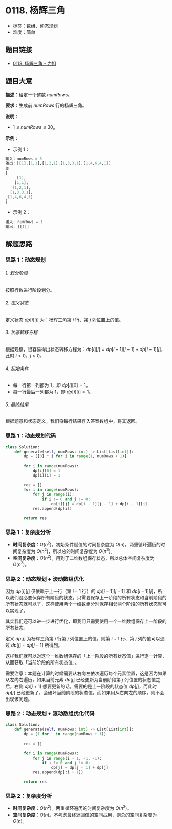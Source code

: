 # 0118. 杨辉三角

- 标签：数组、动态规划
- 难度：简单

## 题目链接

- [0118. 杨辉三角 - 力扣](https://leetcode.cn/problems/pascals-triangle/)

## 题目大意

**描述**：给定一个整数 $numRows$。

**要求**：生成前 $numRows$ 行的杨辉三角。

**说明**：

- $1 \le numRows \le 30$。

**示例**：

- 示例 1：

```python
输入：numRows = 5
输出：[[1],[1,1],[1,2,1],[1,3,3,1],[1,4,6,4,1]]
即
[
     [1],
    [1,1],
   [1,2,1],
  [1,3,3,1],
 [1,4,6,4,1]
]
```

- 示例 2：

```python
输入: numRows = 1
输出: [[1]]
```

## 解题思路

### 思路 1：动态规划

###### 1. 划分阶段

按照行数进行阶段划分。

###### 2. 定义状态

定义状态 $dp[i][j]$ 为：杨辉三角第 $i$ 行、第 $j$ 列位置上的值。

###### 3. 状态转移方程

根据观察，很容易得出状态转移方程为：$dp[i][j] = dp[i - 1][j - 1] + dp[i - 1][j]$，此时 $i > 0$，$j > 0$。

###### 4. 初始条件

- 每一行第一列都为 $1$，即 $dp[i][0] = 1$。
- 每一行最后一列都为 $1$，即 $dp[i][i] = 1$。

###### 5. 最终结果

根据题意和状态定义，我们将每行结果存入答案数组中，将其返回。

### 思路 1：动态规划代码

```python
class Solution:
    def generate(self, numRows: int) -> List[List[int]]:
        dp = [[0] * i for i in range(1, numRows + 1)]
        
        for i in range(numRows):
            dp[i][0] = 1
            dp[i][i] = 1

        res = []
        for i in range(numRows):
            for j in range(i):
                if i != 0 and j != 0:
                    dp[i][j] = dp[i - 1][j - 1] + dp[i - 1][j]
            res.append(dp[i])

        return res
```

### 思路 1：复杂度分析

- **时间复杂度**：$O(n^2)$。初始条件赋值的时间复杂度为 $O(n)$，两重循环遍历的时间复杂度为 $O(n^2)$，所以总的时间复杂度为 $O(n^2)$。
- **空间复杂度**：$O(n^2)$。用到了二维数组保存状态，所以总体空间复杂度为 $O(n^2)$。

### 思路 2：动态规划 + 滚动数组优化

因为 $dp[i][j]$ 仅依赖于上一行（第 $i - 1$ 行）的 $dp[i - 1][j - 1]$ 和 $dp[i - 1][j]$，所以我们没必要保存所有阶段的状态，只需要保存上一阶段的所有状态和当前阶段的所有状态就可以了，这样使用两个一维数组分别保存相邻两个阶段的所有状态就可以实现了。

其实我们还可以进一步进行优化，即我们只需要使用一个一维数组保存上一阶段的所有状态。

定义 $dp[j]$ 为杨辉三角第 $i$ 行第 $j$ 列位置上的值。则第 $i + 1$ 行、第 $j$ 列的值可以通过 $dp[j]$ + $dp[j - 1]$ 所得到。

这样我们就可以对这个一维数组保存的「上一阶段的所有状态值」进行逐一计算，从而获取「当前阶段的所有状态值」。

需要注意：本题在计算的时候需要从右向左依次遍历每个元素位置，这是因为如果从左向右遍历，如果当前元素 $dp[j]$ 已经更新为当前阶段第 $j$ 列位置的状态值之后，右侧 $dp[j + 1]$ 想要更新的话，需要的是上一阶段的状态值 $dp[j]$，而此时 $dp[j]$ 已经更新了，会破坏当前阶段的状态值。而如果用从右向左的顺序，则不会出现该问题。

### 思路 2：动态规划 + 滚动数组优化代码

```python
class Solution:
    def generate(self, numRows: int) -> List[List[int]]:
        dp = [1 for _ in range(numRows + 1)]
        
        res = []
        
        for i in range(numRows):
            for j in range(i - 1, -1, -1):
                if i != 0 and j != 0:
                    dp[j] = dp[j - 1] + dp[j]
            res.append(dp[:i + 1])

        return res
```

### 思路 2：复杂度分析

- **时间复杂度**：$O(n^2)$。两重循环遍历的时间复杂度为 $O(n^2)$。
- **空间复杂度**：$O(n)$。不考虑最终返回值的空间占用，则总的空间复杂度为 $O(n)$。
